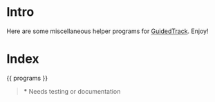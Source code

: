 # Intro

Here are some miscellaneous helper programs for [GuidedTrack](https://guidedtrack.com). Enjoy!

# Index

{{ programs }}

> **\*** Needs testing or documentation
